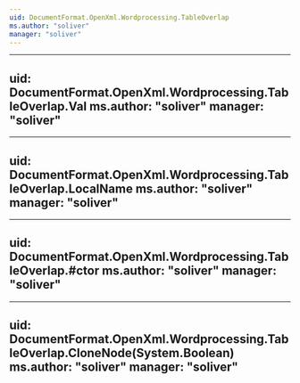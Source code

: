 ```yaml
---
uid: DocumentFormat.OpenXml.Wordprocessing.TableOverlap
ms.author: "soliver"
manager: "soliver"
---
```


---
uid: DocumentFormat.OpenXml.Wordprocessing.TableOverlap.Val
ms.author: "soliver"
manager: "soliver"
---

---
uid: DocumentFormat.OpenXml.Wordprocessing.TableOverlap.LocalName
ms.author: "soliver"
manager: "soliver"
---

---
uid: DocumentFormat.OpenXml.Wordprocessing.TableOverlap.#ctor
ms.author: "soliver"
manager: "soliver"
---

---
uid: DocumentFormat.OpenXml.Wordprocessing.TableOverlap.CloneNode(System.Boolean)
ms.author: "soliver"
manager: "soliver"
---
